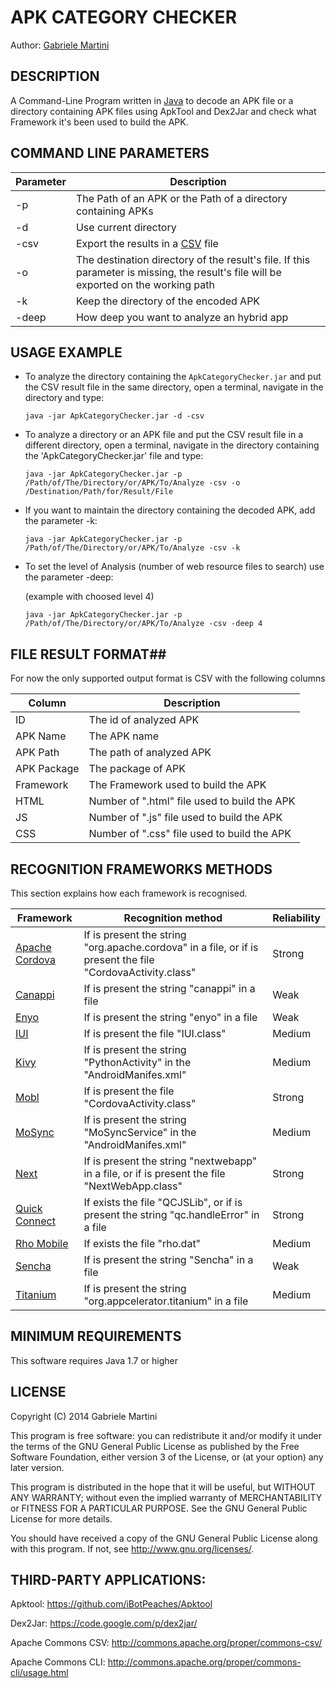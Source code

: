 # APK CATEGORY CHECKER #

Author: [Gabriele Martini](https://github.com/GabMar)

## DESCRIPTION ##

A Command-Line Program written in [Java](http://en.wikipedia.org/wiki/Java_%28programming_language%29) to decode an APK file or a directory containing APK files using ApkTool and Dex2Jar and check what Framework it's been used to build the APK.

## COMMAND LINE PARAMETERS ##

Parameter | Description
----------|------------
-p | The Path of an APK or the Path of a directory containing APKs
-d | Use current directory
-csv | Export the results in a [CSV](http://it.wikipedia.org/wiki/Comma-separated_values) file
-o | The destination directory of the result's file. If this parameter is missing, the result's file will be exported on the working path
-k | Keep the directory of the encoded APK 
-deep | How deep you want to analyze an hybrid app

## USAGE EXAMPLE ##

* To analyze the directory containing the `ApkCategoryChecker.jar` and put the CSV result file in the same directory, open a terminal, navigate in the directory and type:

	`java -jar ApkCategoryChecker.jar -d -csv`

* To analyze a directory or an APK file and put the CSV result file in a different directory, open a terminal, navigate in the directory containing the 'ApkCategoryChecker.jar' file and type:

	`java -jar ApkCategoryChecker.jar -p /Path/of/The/Directory/or/APK/To/Analyze -csv -o /Destination/Path/for/Result/File`

* If you want to maintain the directory containing the decoded APK, add the parameter -k:

	`java -jar ApkCategoryChecker.jar -p /Path/of/The/Directory/or/APK/To/Analyze -csv -k`

* To set the level of Analysis (number of web resource files to search) use the parameter -deep:

	(example with choosed level 4)
	
	`java -jar ApkCategoryChecker.jar -p /Path/of/The/Directory/or/APK/To/Analyze -csv -deep 4`

## FILE RESULT FORMAT##

For now the only supported output format is CSV with the following columns

Column | Description
----------|------------
ID | The id of analyzed APK
APK Name | The APK name
APK Path | The path of analyzed APK
APK Package | The package of APK
Framework | The Framework used to build the APK
HTML | Number of ".html" file used to build the APK
JS | Number of ".js" file used to build the APK
CSS | Number of ".css" file used to build the APK

## RECOGNITION FRAMEWORKS METHODS ##

This section explains how each framework is recognised.

Framework | Recognition method | Reliability
----------|----------|----------
[Apache Cordova](http://cordova.apache.org/) | If is present the string "org.apache.cordova" in a file, or if is present the file "CordovaActivity.class" | Strong
[Canappi](http://www.canappi.com/) | If is present the string "canappi" in a file | Weak
[Enyo](http://enyojs.com/) | If is present the string "enyo" in a file | Weak
[IUI](http://www.iui-js.org/) | If is present the file "IUI.class" | Medium
[Kivy](http://kivy.org/) | If is present the string "PythonActivity" in the "AndroidManifes.xml" | Medium
[Mobl](http://www.mobl-lang.org/) | If is present the file "CordovaActivity.class" | Strong
[MoSync](http://www.mosync.com/) | If is present the string "MoSyncService" in the "AndroidManifes.xml" | Medium
[Next](http://nextinterfaces.com/b) | If is present the string "nextwebapp" in a file, or if is present the file "NextWebApp.class" | Strong
[Quick Connect](http://www.quickconnectfamily.org/qc_hybrid) | If exists the file "QCJSLib", or if is present the string "qc.handleError" in a file | Strong
[Rho Mobile](http://rhomobile.com/) | If exists the file "rho.dat" | Medium
[Sencha](http://www.sencha.com/products/touch) | If is present the string "Sencha" in a file | Weak
[Titanium](http://www.appcelerator.com/) | If is present the string "org.appcelerator.titanium" in a file | Medium

## MINIMUM REQUIREMENTS ##

This software requires Java 1.7 or higher

## LICENSE ##

Copyright (C) 2014  Gabriele Martini

This program is free software: you can redistribute it and/or modify
it under the terms of the GNU General Public License as published by
the Free Software Foundation, either version 3 of the License, or
(at your option) any later version.

This program is distributed in the hope that it will be useful,
but WITHOUT ANY WARRANTY; without even the implied warranty of
MERCHANTABILITY or FITNESS FOR A PARTICULAR PURPOSE.  See the
GNU General Public License for more details.

You should have received a copy of the GNU General Public License
along with this program.  If not, see <http://www.gnu.org/licenses/>.

## THIRD-PARTY APPLICATIONS: ##

Apktool:   https://github.com/iBotPeaches/Apktool

Dex2Jar:	https://code.google.com/p/dex2jar/

Apache Commons CSV:   http://commons.apache.org/proper/commons-csv/

Apache Commons CLI:   http://commons.apache.org/proper/commons-cli/usage.html